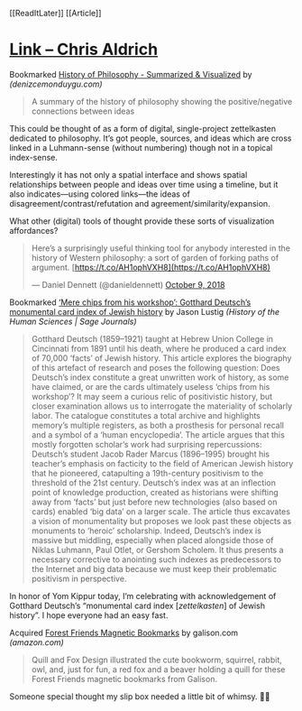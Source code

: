[[ReadItLater]] [[Article]]

# [Link – Chris Aldrich](https://boffosocko.com/type/link/)

Bookmarked [History of Philosophy - Summarized & Visualized](https://www.denizcemonduygu.com/philo/browse/) by *(denizcemonduygu.com)*

> A summary of the history of philosophy showing the positive/negative connections between ideas

This could be thought of as a form of digital, single-project zettelkasten dedicated to philosophy. It’s got people, sources, and ideas which are cross linked in a Luhmann-sense (without numbering) though not in a topical index-sense.

Interestingly it has not only a spatial interface and shows spatial relationships between people and ideas over time using a timeline, but it also indicates—using colored links—the ideas of disagreement/contrast/refutation and agreement/similarity/expansion.

What other (digital) tools of thought provide these sorts of visualization affordances?

> Here’s a surprisingly useful thinking tool for anybody interested in the history of Western philosophy: a sort of garden of forking paths of argument. [https://t.co/AH1ophVXH8](https://t.co/AH1ophVXH8)
> 
> — Daniel Dennett (@danieldennett) [October 9, 2018](https://twitter.com/danieldennett/status/1049477363124367361?ref_src=twsrc%5Etfw)

Bookmarked [‘Mere chips from his workshop’: Gotthard Deutsch’s monumental card index of Jewish history](https://journals.sagepub.com/doi/abs/10.1177/0952695119830900) by Jason Lustig *(History of the Human Sciences | Sage Journals)*

> Gotthard Deutsch (1859–1921) taught at Hebrew Union College in Cincinnati from 1891 until his death, where he produced a card index of 70,000 ‘facts’ of Jewish history. This article explores the biography of this artefact of research and poses the following question: Does Deutsch’s index constitute a great unwritten work of history, as some have claimed, or are the cards ultimately useless ‘chips from his workshop’? It may seem a curious relic of positivistic history, but closer examination allows us to interrogate the materiality of scholarly labor. The catalogue constitutes a total archive and highlights memory’s multiple registers, as both a prosthesis for personal recall and a symbol of a ‘human encyclopedia’. The article argues that this mostly forgotten scholar’s work had surprising repercussions: Deutsch’s student Jacob Rader Marcus (1896–1995) brought his teacher’s emphasis on facticity to the field of American Jewish history that he pioneered, catapulting a 19th-century positivism to the threshold of the 21st century. Deutsch’s index was at an inflection point of knowledge production, created as historians were shifting away from ‘facts’ but just before new technologies (also based on cards) enabled ‘big data’ on a larger scale. The article thus excavates a vision of monumentality but proposes we look past these objects as monuments to ‘heroic’ scholarship. Indeed, Deutsch’s index is massive but middling, especially when placed alongside those of Niklas Luhmann, Paul Otlet, or Gershom Scholem. It thus presents a necessary corrective to anointing such indexes as predecessors to the Internet and big data because we must keep their problematic positivism in perspective.

In honor of Yom Kippur today, I’m celebrating with acknowledgement of Gotthard Deutsch’s “monumental card index \[*zettelkasten*\] of Jewish history”. I hope everyone had an easy fast.

Acquired [Forest Friends Magnetic Bookmarks](https://amzn.to/3RljqOx) by galison.com *(amazon.com)*

> Quill and Fox Design illustrated the cute bookworm, squirrel, rabbit, owl, and, just for fun, a red fox and a beaver holding a quill for these Forest Friends magnetic bookmarks from Galison.

Someone special thought my slip box needed a little bit of whimsy. 🐰🦫